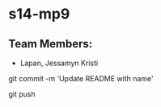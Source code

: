 # s14-mp9
## Team Members:
* Lapan, Jessamyn Kristi

git commit -m 'Update README with name'

git push
